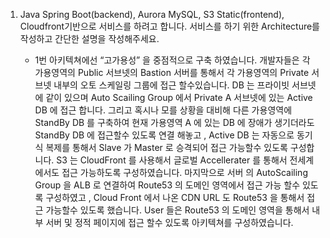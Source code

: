 1. Java Spring Boot(backend), Aurora MySQL, S3 Static(frontend), Cloudfront기반으로 서비스를 하려고 합니다. 서비스를 하기 위한 Architecture를 작성하고 간단한 설명을 작성해주세요. 

   - 1번 아키텍쳐에선  “고가용성” 을 중점적으로 구축 하였습니다. 개발자들은 각 가용영역의 Public 서브넷의 Bastion 서버를 통해서 각 가용영역의 Private 서브넷 내부의 오토 스케일링 그룹에 접근 할수있습니다. DB 는 프라이빗 서브넷에 같이 있으며 Auto Scailing Group 에서 Private A 서브넷에 있는 Active DB 에 접근 합니다. 그리고 혹시나 모를 상황을 대비해 다른 가용영역에 StandBy DB 를 구축하여 현재 가용영역 A 에 있는 DB 에 장애가 생기더라도 StandBy DB 에 접근할수 있도록 연결 해놓고 , Active DB 는 자동으로 동기식 복제를 통해서 Slave 가 Master 로 승격되어 접근 가능할수 있도록 구성합니다. S3 는 CloudFront 를 사용해서 글로벌 Accellerater 를 통해서 전세계에서도 접근 가능하도록 구성하였습니다. 마지막으로 서버 의 AutoScailing Group 을 ALB 로 연결하여 Route53 의 도메인 영역에서 접근 가능 할수 있도록 구성하였고 , Cloud Front 에서 나온 CDN URL 도 Route53 을 통해서 접근 가능할수 있도록 했습니다. User 들은 Route53 의 도메인 영역을 통해서 내부 서버 및 정적 페이지에 접근 할수 있도록 아키텍쳐를 구성하였습니다.
